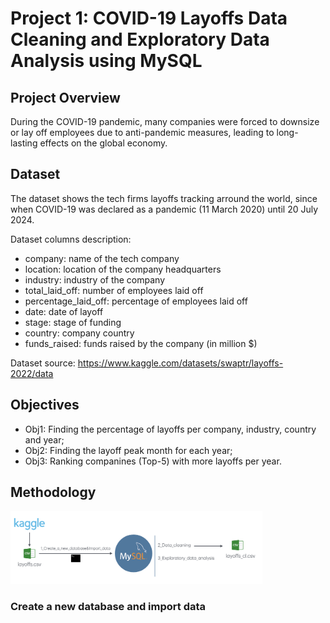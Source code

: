# Project 1: COVID-19 Layoffs Data Cleaning and Exploratory Data Analysis using MySQL

## Project Overview
During the COVID-19 pandemic, many companies were forced to downsize or lay off employees due to anti-pandemic measures, leading to long-lasting effects on the global economy.

## Dataset
The dataset shows the tech firms layoffs tracking arround the world, since when COVID-19 was declared as a pandemic (11 March 2020) until 20 July 2024.

Dataset columns description:
* company: name of the tech company
* location: location of the company headquarters
* industry: industry of the company
* total_laid_off: number of employees laid off 
* percentage_laid_off: percentage of employees laid off
* date: date of layoff
* stage: stage of funding
* country: company country
* funds_raised: funds raised by the company (in million $)

Dataset source: https://www.kaggle.com/datasets/swaptr/layoffs-2022/data

## Objectives
* Obj1: Finding the percentage of layoffs per company, industry, country and year;
* Obj2: Finding the layoff peak month for each year;
* Obj3: Ranking companines (Top-5) with more layoffs per year.

## Methodology
<img src="https://github.com/elodiemlopes89/Portfolio/blob/main/Proj%231/Methodology.png" width="80%">

### Create a new database and import data
